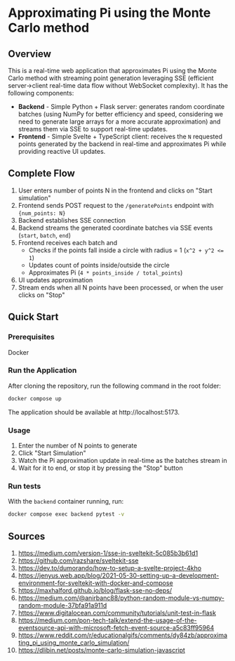 # Approximating Pi using the Monte Carlo method

## Overview
This is a real-time web application that approximates Pi using the Monte Carlo method with streaming point generation leveraging SSE (efficient server->client real-time data flow without WebSocket complexity). It has the following components:
- **Backend** - Simple Python + Flask server: generates random coordinate batches (using NumPy for better efficiency and speed, considering we need to generate large arrays for a more accurate approximation) and streams them via SSE to support real-time updates.
- **Frontend** - Simple Svelte + TypeScript client: receives the `N` requested points generated by the backend in real-time and approximates Pi while providing reactive UI updates.  

## Complete Flow
1. User enters number of points N in the frontend and clicks on "Start simulation"
2. Frontend sends POST request to the `/generatePoints` endpoint with `{num_points: N}`
3. Backend establishes SSE connection
4. Backend streams the generated coordinate batches via SSE events (`start`, `batch`, `end`)
5. Frontend receives each batch and 
   - Checks if the points fall inside a circle with radius = 1 (`x^2 + y^2 <= 1`)
   - Updates count of points inside/outside the circle
   - Approximates Pi (`4 * points_inside / total_points`)
6. UI updates approximation
7. Stream ends when all N points have been processed, or when the user clicks on "Stop"

## Quick Start

### Prerequisites
Docker

### Run the Application
After cloning the repository, run the following command in the root folder:
```bash
docker compose up
```
The application should be available at http://localhost:5173.

### Usage
1. Enter the number of N points to generate
2. Click "Start Simulation"
3. Watch the Pi approximation update in real-time as the batches stream in
4. Wait for it to end, or stop it by pressing the "Stop" button

### Run tests
With the `backend` container running, run:
```bash
docker compose exec backend pytest -v
```

## Sources
1. https://medium.com/version-1/sse-in-sveltekit-5c085b3b61d1
2. https://github.com/razshare/sveltekit-sse
3. https://dev.to/dumorando/how-to-setup-a-svelte-project-4kho
4. https://jenyus.web.app/blog/2021-05-30-setting-up-a-development-environment-for-sveltekit-with-docker-and-compose
5. https://maxhalford.github.io/blog/flask-sse-no-deps/
6. https://medium.com/@anirbanc88/python-random-module-vs-numpy-random-module-37bfa91a911d
6. https://www.digitalocean.com/community/tutorials/unit-test-in-flask
7. https://medium.com/pon-tech-talk/extend-the-usage-of-the-eventsource-api-with-microsoft-fetch-event-source-a5c83ff95964
8. https://www.reddit.com/r/educationalgifs/comments/dy84zb/approximating_pi_using_monte_carlo_simulation/
9. https://dlibin.net/posts/monte-carlo-simulation-javascript
